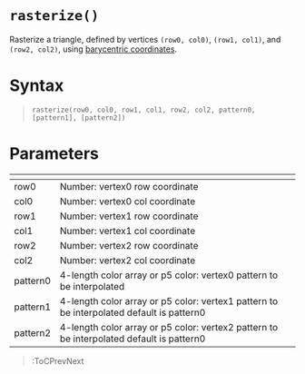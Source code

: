 # `rasterize()`

Rasterize a triangle, defined by vertices `(row0, col0)`, `(row1, col1)`, and `(row2, col2)`, using [barycentric coordinates](https://fgiesen.wordpress.com/2013/02/06/the-barycentric-conspirac/).

# Syntax

> `rasterize(row0, col0, row1, col1, row2, col2, pattern0, [pattern1], [pattern2])`

# Parameters

| <!-- --> | <!-- -->                                                                                 |
|----------|------------------------------------------------------------------------------------------|
| row0     | Number: vertex0 row coordinate                                                           |
| col0     | Number: vertex0 col coordinate                                                           |
| row1     | Number: vertex1 row coordinate                                                           |
| col1     | Number: vertex1 col coordinate                                                           |
| row2     | Number: vertex2 row coordinate                                                           |
| col2     | Number: vertex2 col coordinate                                                           |
| pattern0 | 4-length color array or p5 color: vertex0 pattern to be interpolated                     |
| pattern1 | 4-length color array or p5 color: vertex1 pattern to be interpolated default is pattern0 |
| pattern2 | 4-length color array or p5 color: vertex2 pattern to be interpolated default is pattern0 |

> :ToCPrevNext